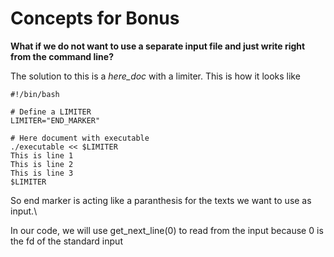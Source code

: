 # Concepts for Bonus

**What if we do not want to use a separate input file and just write right from the command line?**

The solution to this is a *here_doc* with a limiter. This is how it looks like
```
#!/bin/bash

# Define a LIMITER
LIMITER="END_MARKER"

# Here document with executable
./executable << $LIMITER
This is line 1
This is line 2
This is line 3
$LIMITER
```
So end marker is acting like a paranthesis for the texts we want to use as input.\

In our code, we will use get_next_line(0) to read from the input because 0 is the fd of the standard input
